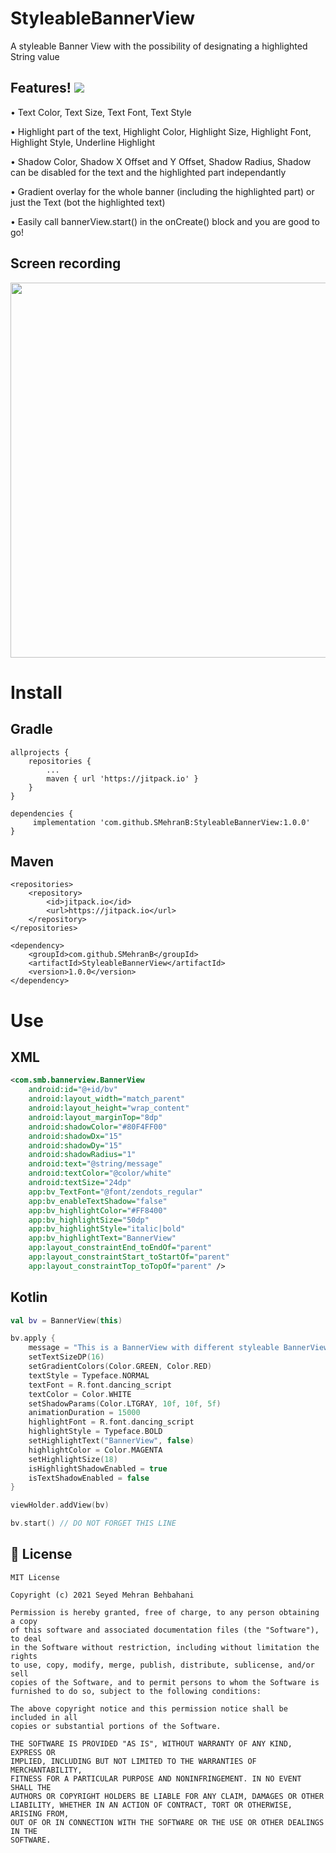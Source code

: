 # StyleableBannerView
A styleable Banner View with the possibility of designating a highlighted String value 

## Features! [![](https://jitpack.io/v/SMehranB/StyleableBannerView.svg)](https://jitpack.io/#SMehranB/StyleableBannerView)

 •	 Text Color, Text Size, Text Font, Text Style
 
 •	 Highlight part of the text, Highlight Color, Highlight Size, Highlight Font, Highlight Style, Underline Highlight
 
 •	 Shadow Color, Shadow X Offset and Y Offset, Shadow Radius, Shadow can be disabled for the text and the highlighted part independantly
 
 •	 Gradient overlay for the whole banner (including the highlighted part) or just the Text (bot the highlighted text)
 
 •	 Easily call bannerView.start() in the onCreate() block and you are good to go! 

## Screen recording
 
 <img src="./screen_recording.gif" height="600">
 
# Install
## Gradle
```
allprojects {
	repositories {
		...
		maven { url 'https://jitpack.io' }
	}
}
```
```
dependencies {
	 implementation 'com.github.SMehranB:StyleableBannerView:1.0.0'
}
```
## Maven
```
<repositories>
	<repository>
	    <id>jitpack.io</id>
	    <url>https://jitpack.io</url>
	</repository>
</repositories>
```
```
<dependency>
	<groupId>com.github.SMehranB</groupId>
	<artifactId>StyleableBannerView</artifactId>
	<version>1.0.0</version>
</dependency>
 ```
# Use
 
## XML

```xml
<com.smb.bannerview.BannerView
    android:id="@+id/bv"
    android:layout_width="match_parent"
    android:layout_height="wrap_content"
    android:layout_marginTop="8dp"
    android:shadowColor="#80F4FF00"
    android:shadowDx="15"
    android:shadowDy="15"
    android:shadowRadius="1"
    android:text="@string/message"
    android:textColor="@color/white"
    android:textSize="24dp"
    app:bv_TextFont="@font/zendots_regular"
    app:bv_enableTextShadow="false"
    app:bv_highlightColor="#FF8400"
    app:bv_highlightSize="50dp"
    app:bv_highlightStyle="italic|bold"
    app:bv_highlightText="BannerView"
    app:layout_constraintEnd_toEndOf="parent"
    app:layout_constraintStart_toStartOf="parent"
    app:layout_constraintTop_toTopOf="parent" />
 ```

## Kotlin
```kotlin
val bv = BannerView(this)

bv.apply {
    message = "This is a BannerView with different styleable BannerView properties."
    setTextSizeDP(16)
    setGradientColors(Color.GREEN, Color.RED)
    textStyle = Typeface.NORMAL
    textFont = R.font.dancing_script
    textColor = Color.WHITE
    setShadowParams(Color.LTGRAY, 10f, 10f, 5f)
    animationDuration = 15000
    highlightFont = R.font.dancing_script
    highlightStyle = Typeface.BOLD
    setHighlightText("BannerView", false)
    highlightColor = Color.MAGENTA
    setHighlightSize(18)
    isHighlightShadowEnabled = true
    isTextShadowEnabled = false
}

viewHolder.addView(bv)

bv.start() // DO NOT FORGET THIS LINE
```

## 📄 License
```text
MIT License

Copyright (c) 2021 Seyed Mehran Behbahani

Permission is hereby granted, free of charge, to any person obtaining a copy
of this software and associated documentation files (the "Software"), to deal
in the Software without restriction, including without limitation the rights
to use, copy, modify, merge, publish, distribute, sublicense, and/or sell
copies of the Software, and to permit persons to whom the Software is
furnished to do so, subject to the following conditions:

The above copyright notice and this permission notice shall be included in all
copies or substantial portions of the Software.

THE SOFTWARE IS PROVIDED "AS IS", WITHOUT WARRANTY OF ANY KIND, EXPRESS OR
IMPLIED, INCLUDING BUT NOT LIMITED TO THE WARRANTIES OF MERCHANTABILITY,
FITNESS FOR A PARTICULAR PURPOSE AND NONINFRINGEMENT. IN NO EVENT SHALL THE
AUTHORS OR COPYRIGHT HOLDERS BE LIABLE FOR ANY CLAIM, DAMAGES OR OTHER
LIABILITY, WHETHER IN AN ACTION OF CONTRACT, TORT OR OTHERWISE, ARISING FROM,
OUT OF OR IN CONNECTION WITH THE SOFTWARE OR THE USE OR OTHER DEALINGS IN THE
SOFTWARE.
```
